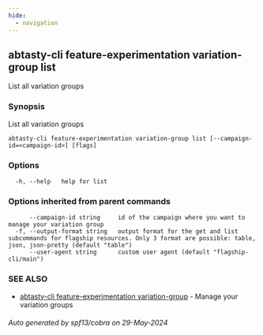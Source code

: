 ```yaml
---
hide:
  - navigation
---
```

## abtasty-cli feature-experimentation variation-group list

List all variation groups

### Synopsis

List all variation groups

```
abtasty-cli feature-experimentation variation-group list [--campaign-id=<campaign-id>] [flags]
```

### Options

```
  -h, --help   help for list
```

### Options inherited from parent commands

```
      --campaign-id string     id of the campaign where you want to manage your variation group
  -f, --output-format string   output format for the get and list subcommands for flagship resources. Only 3 format are possible: table, json, json-pretty (default "table")
      --user-agent string      custom user agent (default "flagship-cli/main")
```

### SEE ALSO

* [abtasty-cli feature-experimentation variation-group](abtasty-cli_feature-experimentation_variation-group.md)	 - Manage your variation groups

###### Auto generated by spf13/cobra on 29-May-2024
